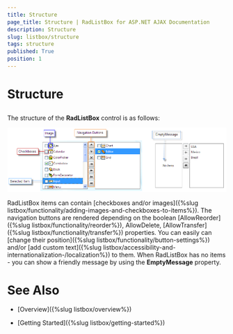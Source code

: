 ```yaml
---
title: Structure
page_title: Structure | RadListBox for ASP.NET AJAX Documentation
description: Structure
slug: listbox/structure
tags: structure
published: True
position: 1
---
```


# Structure



## 

The structure of the **RadListBox** control is as follows:

![RadListBox structure](images/listbox_structure.png)

RadListBox items can contain [checkboxes and/or images]({%slug listbox/functionality/adding-images-and-checkboxes-to-items%}). The navigation buttons are rendered depending on the boolean [AllowReorder]({%slug listbox/functionality/reorder%}), AllowDelete, [AllowTransfer]({%slug listbox/functionality/transfer%}) properties. You can easily can [change their position]({%slug listbox/functionality/button-settings%}) and/or [add custom text]({%slug listbox/accessibility-and-internationalization-/localization%}) to them. When RadListBox has no items - you can show a friendly message by using the **EmptyMessage** property.

# See Also

 * [Overview]({%slug listbox/overview%})

 * [Getting Started]({%slug listbox/getting-started%})
